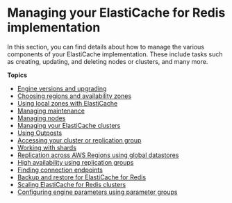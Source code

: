 # Managing your ElastiCache for Redis implementation<a name="managing-elasticache"></a>

In this section, you can find details about how to manage the various components of your ElastiCache implementation\. These include tasks such as creating, updating, and deleting nodes or clusters, and many more\.

**Topics**
+ [Engine versions and upgrading](engine-versions.md)
+ [Choosing regions and availability zones](RegionsAndAZs.md)
+ [Using local zones with ElastiCache](Local_zones.md)
+ [Managing maintenance](maintenance-window.md)
+ [Managing nodes](CacheNodes.md)
+ [Managing your ElastiCache clusters](Clusters.md)
+ [Using Outposts](ElastiCache-Outposts.md)
+ [Accessing your cluster or replication group](accessing-elasticache.md)
+ [Working with shards](Shards.md)
+ [Replication across AWS Regions using global datastores](Redis-Global-Datastore.md)
+ [High availability using replication groups](Replication.md)
+ [Finding connection endpoints](Endpoints.md)
+ [Backup and restore for ElastiCache for Redis](backups.md)
+ [Scaling ElastiCache for Redis clusters](Scaling.md)
+ [Configuring engine parameters using parameter groups](ParameterGroups.md)